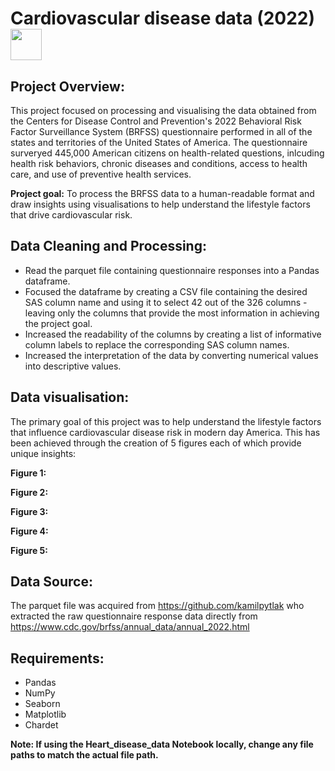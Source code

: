 # Cardiovascular disease data (2022) <img src="https://media0.giphy.com/media/26BRv0ThflsHCqDrG/giphy.gif?cid=ecf05e4781lacu8c51zi2phdvpeb4k7rehqa3b3x0vxktuxe&ep=v1_gifs_search&rid=giphy.gif&ct=g" width="50" height="50" />

## Project Overview:
This project focused on processing and visualising the data obtained from the Centers for Disease Control and Prevention's 2022 Behavioral Risk Factor Surveillance System (BRFSS) questionnaire performed in all of the states and territories of the United States of America. The questionnaire surveryed 445,000 American citizens on health-related questions, inlcuding health risk behaviors, chronic diseases and conditions, access to health care, and use of preventive health services.

**Project goal:** To process the BRFSS data to a human-readable format and draw insights using visualisations to help understand the lifestyle factors that drive cardiovascular risk.

## Data Cleaning and Processing:
* Read the parquet file containing questionnaire responses into a Pandas dataframe.
* Focused the dataframe by creating a CSV file containing the desired SAS column name and using it to select 42 out of the 326 columns  - leaving only the columns that provide the most information in achieving the project goal.
* Increased the readability of the columns by creating a list of informative column labels to replace the corresponding SAS column names.
* Increased the interpretation of the data by converting numerical values into descriptive values.

## Data visualisation:
The primary goal of this project was to help understand the lifestyle factors that influence cardiovascular disease risk in modern day America. This has been achieved through the creation of 5 figures each of which provide unique insights:

**Figure 1:** 

**Figure 2:**

**Figure 3:**

**Figure 4:**

**Figure 5:**

## Data Source:
The parquet file was acquired from https://github.com/kamilpytlak who extracted the raw questionnaire response data directly from https://www.cdc.gov/brfss/annual_data/annual_2022.html

## Requirements:
* Pandas
* NumPy
* Seaborn
* Matplotlib
* Chardet

**Note: If using the Heart_disease_data Notebook locally, change any file paths to match the actual file path.**
